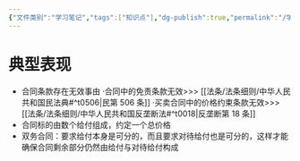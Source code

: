 ```yaml
---
{"文件类别":"学习笔记","tags":["知识点"],"dg-publish":true,"permalink":"/学习笔记/知识点cheese/客观可分性/","dgPassFrontmatter":true}
---
```


# 典型表现
- 合同条款存在无效事由
·合同中的免责条款无效>>> [[法条/法条细则/中华人民共和国民法典#^t0506\|民第 506 条]]
·买卖合同中的价格约束条款无效>>> [[法条/法条细则/中华人民共和国反垄断法#^t0018\|反垄断第 18 条]]
- 合同标的由数个给付组成，约定一个总价格
- 双务合同：要求给付本身是可分的，而且要求对待给付也是可分的，这样才能确保合同剩余部分仍然由给付与对待给付构成